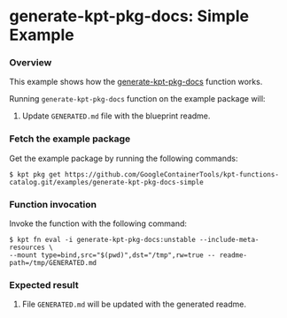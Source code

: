 # generate-kpt-pkg-docs: Simple Example

### Overview

This example shows how the [generate-kpt-pkg-docs] function works.

Running `generate-kpt-pkg-docs` function on the example package will:

1. Update `GENERATED.md` file with the blueprint readme.

### Fetch the example package

Get the example package by running the following commands:

```shell
$ kpt pkg get https://github.com/GoogleContainerTools/kpt-functions-catalog.git/examples/generate-kpt-pkg-docs-simple
```

### Function invocation

Invoke the function with the following command:

```shell
$ kpt fn eval -i generate-kpt-pkg-docs:unstable --include-meta-resources \
--mount type=bind,src="$(pwd)",dst="/tmp",rw=true -- readme-path=/tmp/GENERATED.md
```

### Expected result

1. File `GENERATED.md` will be updated with the generated readme.

[generate-kpt-pkg-docs]: https://catalog.kpt.dev/generate-kpt-pkg-docs/v0.1

